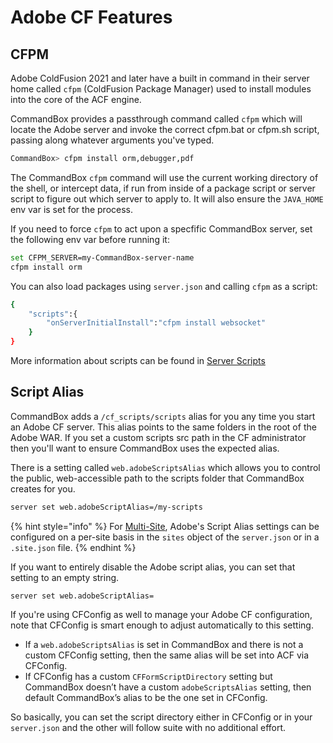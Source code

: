 # Adobe CF Features

## CFPM

Adobe ColdFusion 2021 and later have a built in command in their server home called `cfpm` (ColdFusion Package Manager) used to install modules into the core of the ACF engine.

CommandBox provides a passthrough command called `cfpm` which will locate the Adobe server and invoke the correct cfpm.bat or cfpm.sh script, passing along whatever arguments you've typed.

```bash
CommandBox> cfpm install orm,debugger,pdf
```

The CommandBox `cfpm` command will use the current working directory of the shell, or intercept data, if run from inside of a package script or server script to figure out which server to apply to. It will also ensure the `JAVA_HOME` env var is set for the process.

If you need to force `cfpm` to act upon a specfific CommandBox server, set the following env var before running it:

```bash
set CFPM_SERVER=my-CommandBox-server-name
cfpm install orm
```

You can also load packages using `server.json` and calling `cfpm` as a script:

```bash
{
    "scripts":{
        "onServerInitialInstall":"cfpm install websocket"
    }
}
```

More information about scripts can be found in [Server Scripts](../server-scripts.md)

## Script Alias

CommandBox adds a `/cf_scripts/scripts` alias for you any time you start an Adobe CF server. This alias points to the same folders in the root of the Adobe WAR. If you set a custom scripts src path in the CF administrator then you'll want to ensure CommandBox uses the expected alias.

There is a setting called `web.adobeScriptsAlias` which allows you to control the public, web-accessible path to the scripts folder that CommandBox creates for you.

```bash
server set web.adobeScriptAlias=/my-scripts
```

{% hint style="info" %}
For [Multi-Site](../multi-site-support/), Adobe's Script Alias settings can be configured on a per-site basis in the `sites` object of the `server.json` or in a `.site.json` file.
{% endhint %}

If you want to entirely disable the Adobe script alias, you can set that setting to an empty string.

```
server set web.adobeScriptAlias=
```

If you're using CFConfig as well to manage your Adobe CF configuration, note that CFConfig is smart enough to adjust automatically to this setting.

* If a `web.adobeScriptsAlias` is set in CommandBox and there is not a custom CFConfig setting, then the same alias will be set into ACF via CFConfig.
* If CFConfig has a custom `CFFormScriptDirectory` setting but CommandBox doesn’t have a custom `adobeScriptsAlias` setting, then default CommandBox’s alias to be the one set in CFConfig.

So basically, you can set the script directory either in CFConfig or in your `server.json` and the other will follow suite with no additional effort.
